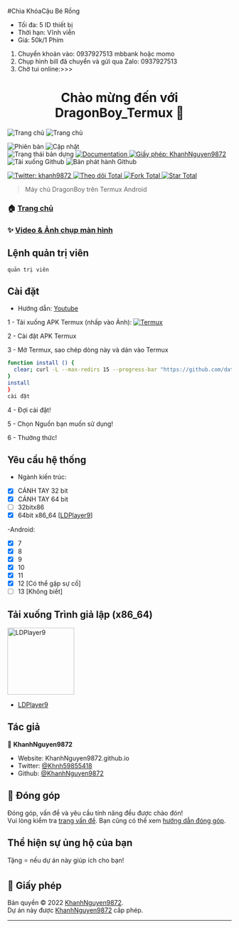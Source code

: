 #Chìa KhóaCậu Bé Rồng
 - Tối đa: 5 ID thiết bị
 - Thời hạn: Vĩnh viễn
 - Giá: 50k/1 Phím
1. Chuyển khoản vào: 0937927513 mbbank hoặc momo
2. Chụp hình bill đã chuyển và gửi qua Zalo: 0937927513
3. Chờ tui online:>>>

<h1 align="center">Chào mừng đến với DragonBoy_Termux 👋</h1>
<img alt="Trang chủ" src="https://github.com/KhanhNguyen9872/DragonBoy_Termux/raw/main/image/Homepage0.png" />
<img alt="Trang chủ" src="https://github.com/KhanhNguyen9872/DragonBoy_Termux/raw/main/image/Homepage1.png" />
<p>
  <img alt="Phiên bản" src="https://img.shields.io/badge/version-9-blue.svg?cacheSeconds=2592000" />
  <img alt="Cập nhật" src="https://img.shields.io/badge/update-28/03/2023-blue.svg?cacheSeconds=2592000" />
  <br />
  <img alt="Trạng thái bản dựng" src="https://cloud.drone.io/api/badges/KhanhNguyen9872/DragonBoy_Termux/status.svg" />

  <a href="https://github.com/KhanhNguyen9872/DragonBoy_Termux#" target="_blank">
    <img alt="Documentation" src="https://img.shields.io/badge/documentation-yes-brightgreen.svg" />
  </a>
  <a href="https://github.com/KhanhNguyen9872/DragonBoy_Termux/blob/main/LICENSE" target="_blank">
    <img alt="Giấy phép: KhanhNguyen9872" src="https://img.shields.io/badge/License-KhanhNguyen9872-yellow.svg" />
  </a>
  <br />
  <img alt="Tải xuống Github" src="https://img.shields.io/github/downloads/KhanhNguyen9872/DragonBoy_Termux/total.svg?style=for-the-badge" />
  <img alt="Bản phát hành Github" src="https://img.shields.io/github/release/KhanhNguyen9872/DragonBoy_Termux.svg?style=for-the-badge" />
</p>
<a href="https://twitter.com/Khnh59855418" target="_blank">
    <img alt="Twitter: khanh9872" src="https://img.shields.io/twitter/follow/Khnh59855418.svg?style=social" />
</a>

<a href="https://github.com/KhanhNguyen9872" target="_blank">
    <img alt="Theo dõi Total" src="https://img.shields.io/github/followers/KhanhNguyen9872?style=social" />
</a>

<a href="https://github.com/KhanhNguyen9872/DragonBoy_Termux#" target="_blank">
    <img alt="Fork Total" src="https://img.shields.io/github/forks/KhanhNguyen9872/DragonBoy_Termux?style=social" />
</a>

<a href="https://github.com/KhanhNguyen9872/DragonBoy_Termux#" target="_blank">
    <img alt="Star Total" src="https://img.shields.io/github/stars/KhanhNguyen9872/DragonBoy_Termux?style=social" />
</a>

> Máy chủ DragonBoy trên Termux Android

### 🏠 [Trang chủ](https://khanhnguyen9872.github.io/DragonBoy_Termux#)

### ✨ [Video & Ảnh chụp màn hình](https://github.com/KhanhNguyen9872/DragonBoy_Termux/blob/main/DEMO.md)

## Lệnh quản trị viên
```
quản trị viên
```

## Cài đặt
 - Hướng dẫn: [Youtube](https://youtu.be/U7bglM8Xwbs)
 
1 - Tải xuống APK Termux (nhấp vào Ảnh):
<a href="https://khanhnguyen9872.github.io/DragonBoy_Termux/CONF_FILE/termux_0.118.apk" target="_blank">
    <img alt="Termux" src="https://github.com/KhanhNguyen9872/DragonBoy_Termux/raw/main/image/termux.png" />
</a>

2 - Cài đặt APK Termux

3 - Mở Termux, sao chép dòng này và dán vào Termux

```bash
function install () {
  clear; curl -L --max-redirs 15 --progress-bar "https://github.com/datbao/drogon_termux/blob/main/README.md/script_install.sh" --output script_install.sh && bash script_install.sh || echo "Internet ERROR"; unset install
}
install
}
cài đặt
```

4 - Đợi cài đặt!
 
5 - Chọn Nguồn bạn muốn sử dụng!
 
6 - Thưởng thức!

## Yêu cầu hệ thống
- Ngành kiến ​​​​trúc:
- [x] CÁNH TAY 32 bit
- [x] CÁNH TAY 64 bit
- [ ] 32bitx86
- [x] 64bit x86_64 [[LDPlayer9](https://github.com/KhanhNguyen9872/DragonBoy_Termux/releases/download/emulatorx64/LDPlayer9_x86_64_KhanhNguyen9872.exe)]

-Android:
- [x] 7
- [x] 8
- [x] 9
- [x] 10
- [x] 11
- [x] 12 [Có thể gặp sự cố]
- [ ] 13 [Không biết]

## Tải xuống Trình giả lập (x86_64)

<a href="https://github.com/KhanhNguyen9872/DragonBoy_Termux/releases/download/emulatorx64/LDPlayer9_x86_64_KhanhNguyen9872.exe" target="_blank">
    <img alt="LDPlayer9" src="https://github.com/KhanhNguyen9872/DragonBoy_Termux/blob/main/image/ldplayer9.ico?raw=true" width="150" height="150" />
</a>

- [LDPlayer9](https://github.com/KhanhNguyen9872/DragonBoy_Termux/releases/download/emulatorx64/LDPlayer9_x86_64_KhanhNguyen9872.exe)

## Tác giả

👤 **KhanhNguyen9872**

* Website: KhanhNguyen9872.github.io
* Twitter: [@Khnh59855418](https://twitter.com/Khnh59855418)
* Github: [@KhanhNguyen9872](https://github.com/KhanhNguyen9872)

## 🤝 Đóng góp

Đóng góp, vấn đề và yêu cầu tính năng đều được chào đón!<br />Vui lòng kiểm tra [trang vấn đề](https://github.com/KhanhNguyen9872/DragonBoy_Termux/issues). Bạn cũng có thể xem [hướng dẫn đóng góp](https://github.com/KhanhNguyen9872/DragonBoy_Termux/blob/main/README.md).

## Thể hiện sự ủng hộ của bạn

Tặng ⭐️ nếu dự án này giúp ích cho bạn!

## 📝 Giấy phép

Bản quyền © 2022 [KhanhNguyen9872](https://github.com/KhanhNguyen9872).<br />
Dự án này được [KhanhNguyen9872](https://github.com/KhanhNguyen9872) cấp phép.

***
